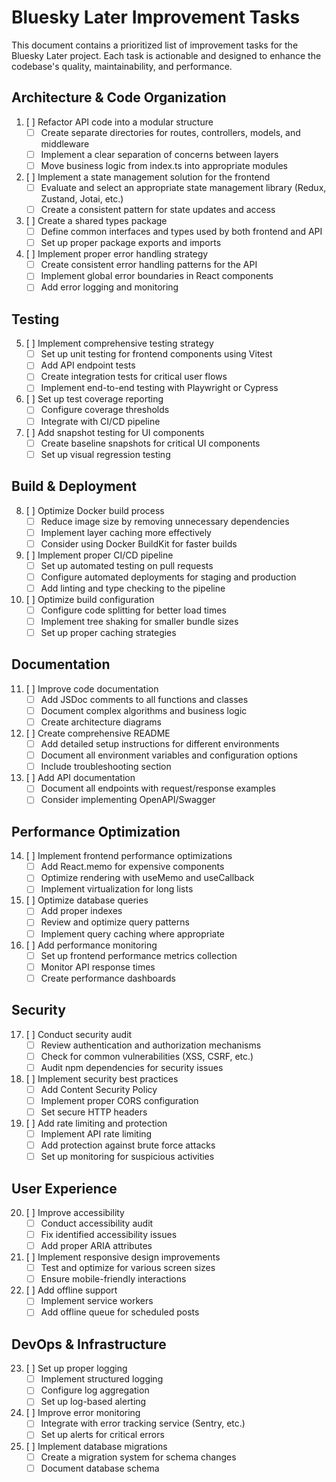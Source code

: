 # Bluesky Later Improvement Tasks

This document contains a prioritized list of improvement tasks for the Bluesky Later project. Each task is actionable and designed to enhance the codebase's quality, maintainability, and performance.

## Architecture & Code Organization

1. [ ] Refactor API code into a modular structure
   - [ ] Create separate directories for routes, controllers, models, and middleware
   - [ ] Implement a clear separation of concerns between layers
   - [ ] Move business logic from index.ts into appropriate modules

2. [ ] Implement a state management solution for the frontend
   - [ ] Evaluate and select an appropriate state management library (Redux, Zustand, Jotai, etc.)
   - [ ] Create a consistent pattern for state updates and access

3. [ ] Create a shared types package
   - [ ] Define common interfaces and types used by both frontend and API
   - [ ] Set up proper package exports and imports

4. [ ] Implement proper error handling strategy
   - [ ] Create consistent error handling patterns for the API
   - [ ] Implement global error boundaries in React components
   - [ ] Add error logging and monitoring

## Testing

5. [ ] Implement comprehensive testing strategy
   - [ ] Set up unit testing for frontend components using Vitest
   - [ ] Add API endpoint tests
   - [ ] Create integration tests for critical user flows
   - [ ] Implement end-to-end testing with Playwright or Cypress

6. [ ] Set up test coverage reporting
   - [ ] Configure coverage thresholds
   - [ ] Integrate with CI/CD pipeline

7. [ ] Add snapshot testing for UI components
   - [ ] Create baseline snapshots for critical UI components
   - [ ] Set up visual regression testing

## Build & Deployment

8. [ ] Optimize Docker build process
   - [ ] Reduce image size by removing unnecessary dependencies
   - [ ] Implement layer caching more effectively
   - [ ] Consider using Docker BuildKit for faster builds

9. [ ] Implement proper CI/CD pipeline
   - [ ] Set up automated testing on pull requests
   - [ ] Configure automated deployments for staging and production
   - [ ] Add linting and type checking to the pipeline

10. [ ] Optimize build configuration
    - [ ] Configure code splitting for better load times
    - [ ] Implement tree shaking for smaller bundle sizes
    - [ ] Set up proper caching strategies

## Documentation

11. [ ] Improve code documentation
    - [ ] Add JSDoc comments to all functions and classes
    - [ ] Document complex algorithms and business logic
    - [ ] Create architecture diagrams

12. [ ] Create comprehensive README
    - [ ] Add detailed setup instructions for different environments
    - [ ] Document all environment variables and configuration options
    - [ ] Include troubleshooting section

13. [ ] Add API documentation
    - [ ] Document all endpoints with request/response examples
    - [ ] Consider implementing OpenAPI/Swagger

## Performance Optimization

14. [ ] Implement frontend performance optimizations
    - [ ] Add React.memo for expensive components
    - [ ] Optimize rendering with useMemo and useCallback
    - [ ] Implement virtualization for long lists

15. [ ] Optimize database queries
    - [ ] Add proper indexes
    - [ ] Review and optimize query patterns
    - [ ] Implement query caching where appropriate

16. [ ] Add performance monitoring
    - [ ] Set up frontend performance metrics collection
    - [ ] Monitor API response times
    - [ ] Create performance dashboards

## Security

17. [ ] Conduct security audit
    - [ ] Review authentication and authorization mechanisms
    - [ ] Check for common vulnerabilities (XSS, CSRF, etc.)
    - [ ] Audit npm dependencies for security issues

18. [ ] Implement security best practices
    - [ ] Add Content Security Policy
    - [ ] Implement proper CORS configuration
    - [ ] Set secure HTTP headers

19. [ ] Add rate limiting and protection
    - [ ] Implement API rate limiting
    - [ ] Add protection against brute force attacks
    - [ ] Set up monitoring for suspicious activities

## User Experience

20. [ ] Improve accessibility
    - [ ] Conduct accessibility audit
    - [ ] Fix identified accessibility issues
    - [ ] Add proper ARIA attributes

21. [ ] Implement responsive design improvements
    - [ ] Test and optimize for various screen sizes
    - [ ] Ensure mobile-friendly interactions

22. [ ] Add offline support
    - [ ] Implement service workers
    - [ ] Add offline queue for scheduled posts

## DevOps & Infrastructure

23. [ ] Set up proper logging
    - [ ] Implement structured logging
    - [ ] Configure log aggregation
    - [ ] Set up log-based alerting

24. [ ] Improve error monitoring
    - [ ] Integrate with error tracking service (Sentry, etc.)
    - [ ] Set up alerts for critical errors

25. [ ] Implement database migrations
    - [ ] Create a migration system for schema changes
    - [ ] Document database schema